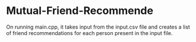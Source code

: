 # Mutual-Friend-Recommende
On running main.cpp, it takes input from the input.csv file and creates a list of friend recommendations for each person present in the input file.
